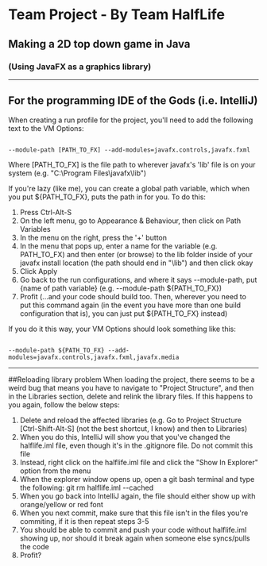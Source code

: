 # Team Project - By Team HalfLife
## Making a 2D top down game in Java
### (Using JavaFX as a graphics library)


---
## For the programming IDE of the Gods (i.e. IntelliJ)
When creating a run profile for the project, you'll need to add the following text to the VM Options:

<code>
--module-path [PATH_TO_FX] --add-modules=javafx.controls,javafx.fxml
</code>

Where [PATH_TO_FX] is the file path to wherever javafx's 'lib' file is on your system (e.g. "C:\Program Files\javafx\lib")

If you're lazy (like me), you can create a global path variable, which when you put ${PATH_TO_FX}, puts the path in for 
you. To do this:

1) Press Ctrl-Alt-S
2) On the left menu, go to Appearance & Behaviour, then click on Path Variables
3) In the menu on the right, press the '+' button
4) In the menu that pops up, enter a name for the variable (e.g. PATH_TO_FX) and then enter (or browse) to the lib 
folder inside of your javafx install location (the path should end in "\lib") and then click okay
5) Click Apply
6) Go back to the run configurations, and where it says --module-path, put {name of path variable} 
(e.g. --module-path ${PATH_TO_FX})
7) Profit (...and your code should build too. Then, wherever you need to put this command again 
(in the event you have more than one build configuration that is), you can just put ${PATH_TO_FX} instead)

If you do it this way, your VM Options should look something like this:

<code>
--module-path ${PATH_TO_FX} --add-modules=javafx.controls,javafx.fxml,javafx.media
</code> 

---

##Reloading library problem
When loading the project, there seems to be a weird bug that means you have to navigate to "Project Structure", and then
in the Libraries section, delete and relink the library files. If this happens to you again, follow the below steps:

1) Delete and reload the affected libraries (e.g. Go to Project Structure [Ctrl-Shift-Alt-S] (not the best shortcut, I know) and then to Libraries)
2) When you do this, IntelliJ will show you that you've changed the halflife.iml file, even though it's in the .gitignore file. Do not commit this file
3) Instead, right click on the halflife.iml file and click the "Show In Explorer" option from the menu
4) When the explorer window opens up, open a git bash terminal and type the following: git rm halflife.iml --cached
5) When you go back into IntelliJ again, the file should either show up with orange/yellow or red font
6) When you next commit, make sure that this file isn't in the files you're commiting, if it is then repeat steps 3-5
7) You should be able to commit and push your code without halflife.iml showing up, nor should it break again when someone else syncs/pulls the code
8) Profit?